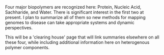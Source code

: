 Four major biopolymers are recognized here: Protein, Nucleic Acid, Sachharide, and Water. There is significant interest in the first two at present. I plan to summarize all of them so new methods for mapping genomes to disease can take appropriate systems and dynamic perspectives.

This will be a 'clearing house' page that will link summaries elsewhere on all these four, while including additional information here on heterogenous polymer components.
